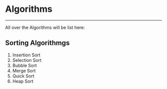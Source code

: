# Algorithms
- - -

All over the Algorithms will be list here:

## Sorting Algorithmgs
1. Insertion Sort
2. Selection Sort
3. Bubble Sort
4. Merge Sort
5. Quick Sort
6. Heap Sort

